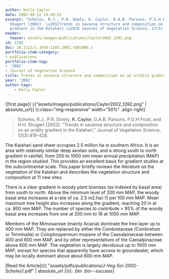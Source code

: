 ```yaml
---
author: Kelly Caylor
date: 2002-04-22 19:49:51
excerpt: "Scholes, R.J., P.R. Dowty, K. Caylor, D.A.B. Parsons, P.G.H Frost, and H.H.
  Shugart (2002). \u201CTrends in savanna structure and composition on an aridity
  gradient in the Kalahari.\u201D Journal of Vegetation Science, 13(3):419-428."
header:
  teaser: assets/images/publications/Caylor2002_1392.png
id: 1392
doi: 10.1111/j.1654-1103.2002.tb02066.x
portfolio-item-category:
- publications
portfolio-item-tag:
- '2002'
- Journal of Vegetation Science
title: Trends in savanna structure and composition on an aridity gradient in the Kalahari
year: '2002'
author-tags:
    - Kelly Caylor
---
```


![first page]( {{"assets/images/publications/Caylor2002_1392.png" | absolute_url}} ){:class="img-responsive" width="50%" .align-right}

> Scholes, R.J., P.R. Dowty, **K. Caylor**, D.A.B. Parsons, P.G.H Frost, and H.H. Shugart (2002). “Trends in savanna structure and composition on an aridity gradient in the Kalahari.” Journal of Vegetation Science, 13(3):419-428.


The Kalahari sand sheet occupies 2.5 million ha in southern Africa. It is an area with relatively similar deep aeolian soils, and a strong south to north gradient in rainfall, from 200 to 1000 mm mean annual precipitation (MAP) in the region studied. This provides an excellent basis for gradient studies at the subcontinental scale. This paper briefly reviews the literature on the vegetation of the Kalahari and describes the vegetation structure and composition at 11 new sites. 

There is a clear gradient in woody plant biomass (as indexed by basal area) from south to north. Above the minimum level of 200 mm MAP, the woody basal area increases at a rate of ca. 2.5 m2.ha(-1) per 100 mm MAP. Mean maximum tree height also increases along the gradient, reaching 20 in at ca. 800 mm MAP. The number of species to contribute > 95% of the woody basal area increases from one at 200 mm to 16 at 1000 mm MAP. 

Members of the Mimosaceae (mainly Acacia) dominate the tree layer up to 400 mm MAP. They are replaced by either the Combretaceae (Combretum or Terminalia) or Colophospermum mopane of the Caesalpinaceae between 400 and 600 mm MAP, and by other representatives of the Caesalpinaceae above 600 mm MAP. The vegetation is largely deciduous up to 1000 mm MAP, except for species that apparently have access to groundwater, which may be locally dominant above about 600 mm MAP.


[Read the Article]({{ "assets/pdfs/publications/J-Veg-Sci-2002-Scholes1.pdf" | absolute_url }}){: .btn .btn--success}